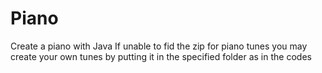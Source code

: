 # Piano
Create a piano with Java
If unable to fid the zip for piano tunes you may create your own tunes by putting it in the specified folder as in the codes
